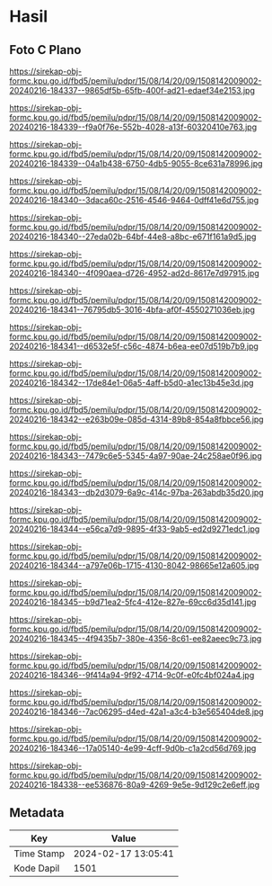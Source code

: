 # Hasil

## Foto C Plano

https://sirekap-obj-formc.kpu.go.id/fbd5/pemilu/pdpr/15/08/14/20/09/1508142009002-20240216-184337--9865df5b-65fb-400f-ad21-edaef34e2153.jpg

https://sirekap-obj-formc.kpu.go.id/fbd5/pemilu/pdpr/15/08/14/20/09/1508142009002-20240216-184339--f9a0f76e-552b-4028-a13f-60320410e763.jpg

https://sirekap-obj-formc.kpu.go.id/fbd5/pemilu/pdpr/15/08/14/20/09/1508142009002-20240216-184339--04a1b438-6750-4db5-9055-8ce631a78996.jpg

https://sirekap-obj-formc.kpu.go.id/fbd5/pemilu/pdpr/15/08/14/20/09/1508142009002-20240216-184340--3daca60c-2516-4546-9464-0dff41e6d755.jpg

https://sirekap-obj-formc.kpu.go.id/fbd5/pemilu/pdpr/15/08/14/20/09/1508142009002-20240216-184340--27eda02b-64bf-44e8-a8bc-e671f161a9d5.jpg

https://sirekap-obj-formc.kpu.go.id/fbd5/pemilu/pdpr/15/08/14/20/09/1508142009002-20240216-184340--4f090aea-d726-4952-ad2d-8617e7d97915.jpg

https://sirekap-obj-formc.kpu.go.id/fbd5/pemilu/pdpr/15/08/14/20/09/1508142009002-20240216-184341--76795db5-3016-4bfa-af0f-4550271036eb.jpg

https://sirekap-obj-formc.kpu.go.id/fbd5/pemilu/pdpr/15/08/14/20/09/1508142009002-20240216-184341--d6532e5f-c56c-4874-b6ea-ee07d519b7b9.jpg

https://sirekap-obj-formc.kpu.go.id/fbd5/pemilu/pdpr/15/08/14/20/09/1508142009002-20240216-184342--17de84e1-06a5-4aff-b5d0-a1ec13b45e3d.jpg

https://sirekap-obj-formc.kpu.go.id/fbd5/pemilu/pdpr/15/08/14/20/09/1508142009002-20240216-184342--e263b09e-085d-4314-89b8-854a8fbbce56.jpg

https://sirekap-obj-formc.kpu.go.id/fbd5/pemilu/pdpr/15/08/14/20/09/1508142009002-20240216-184343--7479c6e5-5345-4a97-90ae-24c258ae0f96.jpg

https://sirekap-obj-formc.kpu.go.id/fbd5/pemilu/pdpr/15/08/14/20/09/1508142009002-20240216-184343--db2d3079-6a9c-414c-97ba-263abdb35d20.jpg

https://sirekap-obj-formc.kpu.go.id/fbd5/pemilu/pdpr/15/08/14/20/09/1508142009002-20240216-184344--e56ca7d9-9895-4f33-9ab5-ed2d9271edc1.jpg

https://sirekap-obj-formc.kpu.go.id/fbd5/pemilu/pdpr/15/08/14/20/09/1508142009002-20240216-184344--a797e06b-1715-4130-8042-98665e12a605.jpg

https://sirekap-obj-formc.kpu.go.id/fbd5/pemilu/pdpr/15/08/14/20/09/1508142009002-20240216-184345--b9d71ea2-5fc4-412e-827e-69cc6d35d141.jpg

https://sirekap-obj-formc.kpu.go.id/fbd5/pemilu/pdpr/15/08/14/20/09/1508142009002-20240216-184345--4f9435b7-380e-4356-8c61-ee82aeec9c73.jpg

https://sirekap-obj-formc.kpu.go.id/fbd5/pemilu/pdpr/15/08/14/20/09/1508142009002-20240216-184346--9f414a94-9f92-4714-9c0f-e0fc4bf024a4.jpg

https://sirekap-obj-formc.kpu.go.id/fbd5/pemilu/pdpr/15/08/14/20/09/1508142009002-20240216-184346--7ac06295-d4ed-42a1-a3c4-b3e565404de8.jpg

https://sirekap-obj-formc.kpu.go.id/fbd5/pemilu/pdpr/15/08/14/20/09/1508142009002-20240216-184346--17a05140-4e99-4cff-9d0b-c1a2cd56d769.jpg

https://sirekap-obj-formc.kpu.go.id/fbd5/pemilu/pdpr/15/08/14/20/09/1508142009002-20240216-184338--ee536876-80a9-4269-9e5e-9d129c2e6eff.jpg


## Metadata

| Key        | Value               |
| ---------- | ------------------- |
| Time Stamp | 2024-02-17 13:05:41 |
| Kode Dapil | 1501                |



